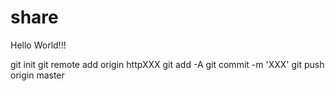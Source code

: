 # share
Hello World!!!

git init
git remote add origin httpXXX
git add -A
git commit -m 'XXX'
git push origin master